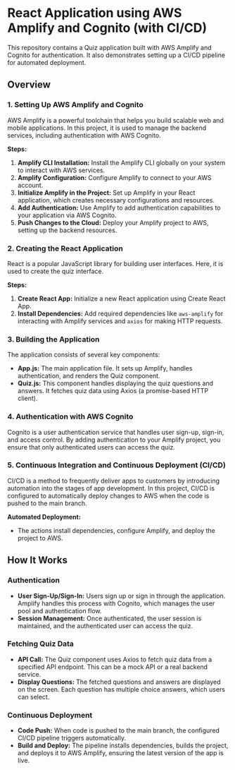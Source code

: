 # React Application using AWS Amplify and Cognito (with CI/CD)

This repository contains a Quiz application built with AWS Amplify and Cognito for authentication. It also demonstrates setting up a CI/CD pipeline for automated deployment.

## Overview

### 1. Setting Up AWS Amplify and Cognito

AWS Amplify is a powerful toolchain that helps you build scalable web and mobile applications. In this project, it is used to manage the backend services, including authentication with AWS Cognito.

**Steps:**

1. **Amplify CLI Installation:** Install the Amplify CLI globally on your system to interact with AWS services.
2. **Amplify Configuration:** Configure Amplify to connect to your AWS account.
3. **Initialize Amplify in the Project:** Set up Amplify in your React application, which creates necessary configurations and resources.
4. **Add Authentication:** Use Amplify to add authentication capabilities to your application via AWS Cognito.
5. **Push Changes to the Cloud:** Deploy your Amplify project to AWS, setting up the backend resources.

### 2. Creating the React Application

React is a popular JavaScript library for building user interfaces. Here, it is used to create the quiz interface.

**Steps:**

1. **Create React App:** Initialize a new React application using Create React App.
2. **Install Dependencies:** Add required dependencies like `aws-amplify` for interacting with Amplify services and `axios` for making HTTP requests.

### 3. Building the Application

The application consists of several key components:

- **App.js:** The main application file. It sets up Amplify, handles authentication, and renders the Quiz component.
- **Quiz.js:** This component handles displaying the quiz questions and answers. It fetches quiz data using Axios (a promise-based HTTP client).

### 4. Authentication with AWS Cognito

Cognito is a user authentication service that handles user sign-up, sign-in, and access control. By adding authentication to your Amplify project, you ensure that only authenticated users can access the quiz.

### 5. Continuous Integration and Continuous Deployment (CI/CD)

CI/CD is a method to frequently deliver apps to customers by introducing automation into the stages of app development. In this project, CI/CD is configured to automatically deploy changes to AWS when the code is pushed to the main branch.

**Automated Deployment:**

- The actions install dependencies, configure Amplify, and deploy the project to AWS.

## How It Works

### Authentication

- **User Sign-Up/Sign-In:** Users sign up or sign in through the application. Amplify handles this process with Cognito, which manages the user pool and authentication flow.
- **Session Management:** Once authenticated, the user session is maintained, and the authenticated user can access the quiz.

### Fetching Quiz Data

- **API Call:** The Quiz component uses Axios to fetch quiz data from a specified API endpoint. This can be a mock API or a real backend service.
- **Display Questions:** The fetched questions and answers are displayed on the screen. Each question has multiple choice answers, which users can select.

### Continuous Deployment

- **Code Push:** When code is pushed to the main branch, the configured CI/CD pipeline triggers automatically.
- **Build and Deploy:** The pipeline installs dependencies, builds the project, and deploys it to AWS Amplify, ensuring the latest version of the app is live.
